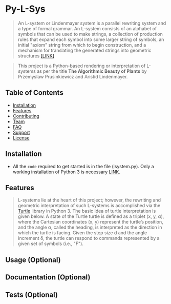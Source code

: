 <img src="http://www.sidefx.com/docs/houdini/nodes/images/lsystems/roll5.png" alt="">

# Py-L-Sys

> An L-system or Lindenmayer system is a parallel rewriting system and a type of formal grammar. An L-system consists of an alphabet of symbols that can be used to make strings, a collection of production rules that expand each symbol into some larger string of symbols, an initial "axiom" string from which to begin construction, and a mechanism for translating the generated strings into geometric structures [[LINK]](https://en.wikipedia.org/wiki/L-system)

> This project is a Python-based rendering or interpretation of L-systems as per the title **The Algorithmic Beauty
of Plants** by Przemyslaw Prusinkiewicz and Aristid Lindenmayer.

## Table of Contents

- [Installation](#installation)
- [Features](#features)
- [Contributing](#contributing)
- [Team](#team)
- [FAQ](#faq)
- [Support](#support)
- [License](#license)

## Installation

- All the `code` required to get started is in the file (lsystem.py). Only a working installation of Python 3 is necessary [LINK](https://www.python.org/).

## Features

> L-systems lie at the heart of this project; however, the rewriting and geometric interpretation of such L-systems is accomplished via the [Turtle](https://docs.python.org/3.3/library/turtle.html?highlight=turtle#module-turtle) library in Python 3. The basic idea of turtle interpretation is given below. A state of the Turtle turtle is defined as a triplet (x, y, α), where the Cartesian coordinates (x, y) represent the turtle’s position, and the angle α, called the heading, is interpreted as the direction in which the turtle is facing. Given the step size d and the angle increment δ, the turtle can respond to commands represented by a given set of symbols (i.e., "F"). 

## Usage (Optional)
## Documentation (Optional)
## Tests (Optional)

